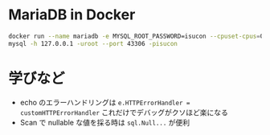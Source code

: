 # MariaDB in Docker

```bash
docker run --name mariadb -e MYSQL_ROOT_PASSWORD=isucon --cpuset-cpus=0 -d -p 43306:3306 mariadb
mysql -h 127.0.0.1 -uroot --port 43306 -pisucon
```

# 学びなど

- echo のエラーハンドリングは `e.HTTPErrorHandler = customHTTPErrorHandler` これだけでデバッグがクソほど楽になる
- Scan で nullable な値を採る時は `sql.Null...` が便利
